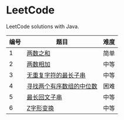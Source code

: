 LeetCode
========

LeetCode solutions with Java.

|编号|题目|难度|
|---|-----|----------|
|1|[两数之和](https://github.com/RickJinny/LeetCode-Solutions/blob/master/src/com/rickjinny/T0001_two_sum.java)|简单|
|2|[两数相加](https://github.com/RickJinny/LeetCode-Solutions/blob/master/src/com/rickjinny/T0002_add_two_numbers.java)|中等|
|3|[无重复字符的最长子串](https://github.com/RickJinny/LeetCode-Solutions/blob/master/src/com/rickjinny/T0003_longest_substring_without_repeating_characters.java)|中等|
|4|[寻找两个有序数组的中位数](https://github.com/RickJinny/LeetCode-Solutions/blob/master/src/com/rickjinny/T0004_median_of_two_sorted_arrays.java)|困难|
|5|[最长回文子串](https://github.com/RickJinny/LeetCode-Solutions/blob/master/src/com/rickjinny/T0005_longest_palindromic_substring.java)|中等|
|6|[Z字形变换](https://github.com/RickJinny/LeetCode-Solutions/blob/master/src/com/rickjinny/T0006_zigzag_conversion.java)|中等|